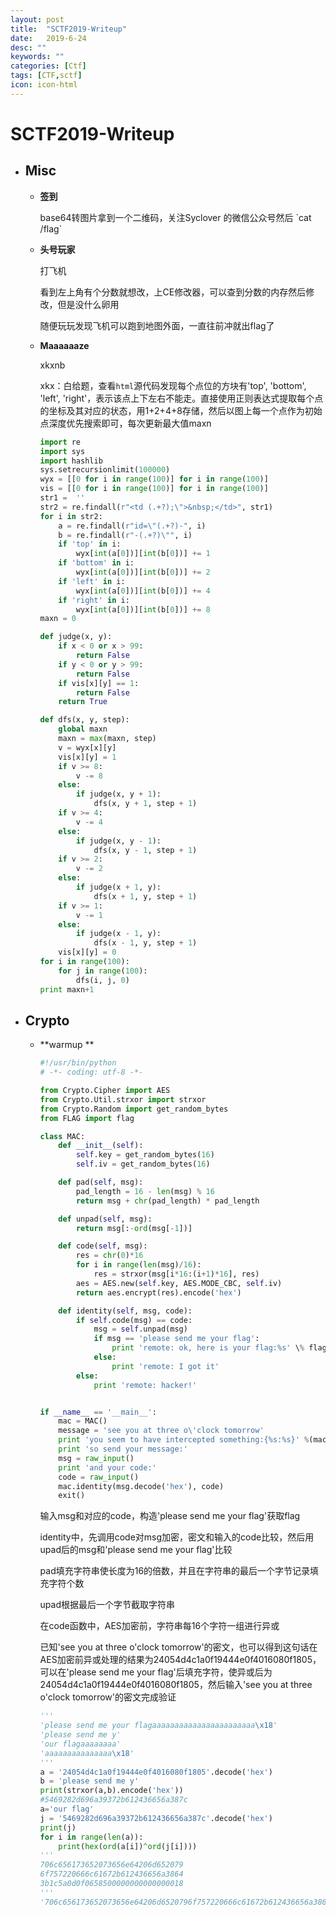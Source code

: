 ```yaml
---
layout: post
title:  "SCTF2019-Writeup"
date:   2019-6-24
desc: ""
keywords: ""
categories: [Ctf]
tags: [CTF,sctf]
icon: icon-html
---
```


# SCTF2019-Writeup

* ## Misc

  * **签到**

    base64转图片拿到一个二维码，关注Syclover 的微信公众号然后 \`cat /flag\` 

  * **头号玩家**

    打飞机

    看到左上角有个分数就想改，上CE修改器，可以查到分数的内存然后修改，但是没什么卵用

    随便玩玩发现飞机可以跑到地图外面，一直往前冲就出flag了

  * **Maaaaaaze**

    xkxnb

    xkx：白给题，查看`html`源代码发现每个点位的方块有'top', 'bottom', 'left', 'right'，表示该点上下左右不能走。直接使用正则表达式提取每个点的坐标及其对应的状态，用1+2+4+8存储，然后以图上每一个点作为初始点深度优先搜索即可，每次更新最大值maxn

    ```python
    import re
    import sys
    import hashlib
    sys.setrecursionlimit(100000)
    wyx = [[0 for i in range(100)] for i in range(100)]
    vis = [[0 for i in range(100)] for i in range(100)]
    str1 =	''
    str2 = re.findall(r"<td (.+?);\">&nbsp;</td>", str1)
    for i in str2:
    	a = re.findall(r"id=\"(.+?)-", i)
    	b = re.findall(r"-(.+?)\"", i)
    	if 'top' in i:
    		wyx[int(a[0])][int(b[0])] += 1
    	if 'bottom' in i:
    		wyx[int(a[0])][int(b[0])] += 2
    	if 'left' in i:
    		wyx[int(a[0])][int(b[0])] += 4
    	if 'right' in i:
    		wyx[int(a[0])][int(b[0])] += 8
    maxn = 0
    
    def judge(x, y):
    	if x < 0 or x > 99:
    		return False
    	if y < 0 or y > 99:
    		return False
    	if vis[x][y] == 1:
    		return False
    	return True
    
    def dfs(x, y, step):
    	global maxn
    	maxn = max(maxn, step)
    	v = wyx[x][y]
    	vis[x][y] = 1
    	if v >= 8:
    		v -= 8
    	else:
    		if judge(x, y + 1):
    			dfs(x, y + 1, step + 1)
    	if v >= 4:
    		v -= 4
    	else:
    		if judge(x, y - 1):
    			dfs(x, y - 1, step + 1)
    	if v >= 2:
    		v -= 2
    	else:
    		if judge(x + 1, y):
    			dfs(x + 1, y, step + 1)
    	if v >= 1:
    		v -= 1
    	else:
    		if judge(x - 1, y):
    			dfs(x - 1, y, step + 1)
    	vis[x][y] = 0
    for i in range(100):
    	for j in range(100):
    		dfs(i, j, 0)
    print maxn+1
    ```

* ## Crypto

  * **warmup **

    ```python
    #!/usr/bin/python
    # -*- coding: utf-8 -*-
    
    from Crypto.Cipher import AES
    from Crypto.Util.strxor import strxor
    from Crypto.Random import get_random_bytes
    from FLAG import flag
    
    class MAC:
        def __init__(self):
            self.key = get_random_bytes(16)
            self.iv = get_random_bytes(16)
    
        def pad(self, msg):
            pad_length = 16 - len(msg) % 16
            return msg + chr(pad_length) * pad_length
    
        def unpad(self, msg):
            return msg[:-ord(msg[-1])]
    
        def code(self, msg):
            res = chr(0)*16
            for i in range(len(msg)/16):
                res = strxor(msg[i*16:(i+1)*16], res)
            aes = AES.new(self.key, AES.MODE_CBC, self.iv)
            return aes.encrypt(res).encode('hex')
    
        def identity(self, msg, code):
            if self.code(msg) == code:
                msg = self.unpad(msg)
                if msg == 'please send me your flag':
                    print 'remote: ok, here is your flag:%s' \% flag
                else:
                    print 'remote: I got it'
            else:
                print 'remote: hacker!'
    
    
    if __name__ == '__main__':
        mac = MAC()
        message = 'see you at three o\'clock tomorrow'
        print 'you seem to have intercepted something:{%s:%s}' %(mac.pad(message).encode('hex'), mac.code(mac.pad(message)))
        print 'so send your message:'
        msg = raw_input()
        print 'and your code:'
        code = raw_input()
        mac.identity(msg.decode('hex'), code)
        exit()
    
    ```

    输入msg和对应的code，构造'please send me your flag'获取flag

    identity中，先调用code对msg加密，密文和输入的code比较，然后用upad后的msg和'please send me your flag'比较

    pad填充字符串使长度为16的倍数，并且在字符串的最后一个字节记录填充字符个数

    upad根据最后一个字节截取字符串

    在code函数中，AES加密前，字符串每16个字符一组进行异或

    已知'see you at three o\'clock tomorrow'的密文，也可以得到这句话在AES加密前异或处理的结果为24054d4c1a0f19444e0f4016080f1805，可以在'please send me your flag'后填充字符，使异或后为24054d4c1a0f19444e0f4016080f1805，然后输入'see you at three o\'clock tomorrow'的密文完成验证

    ```python
    '''
    'please send me your flagaaaaaaaaaaaaaaaaaaaaaaa\x18'
    'please send me y'
    'our flagaaaaaaaa'
    'aaaaaaaaaaaaaaa\x18'
    '''
    a = '24054d4c1a0f19444e0f4016080f1805'.decode('hex')
    b = 'please send me y'
    print(strxor(a,b).encode('hex'))
    #5469282d696a39372b612436656a387c
    a='our flag'
    j = '5469282d696a39372b612436656a387c'.decode('hex')
    print(j)
    for i in range(len(a)):
    	print(hex(ord(a[i])^ord(j[i])))
    '''
    706c656173652073656e64206d652079
    6f757220666c61672b612436656a3864
    3b1c5a0d0f0658500000000000000018
    '''
    '706c656173652073656e64206d6520796f757220666c61672b612436656a38643b1c5a0d0f0658500000000000000018'
    ```